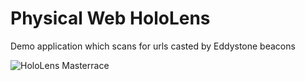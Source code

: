 # Physical Web HoloLens
Demo application which scans for urls casted by Eddystone beacons

![HoloLens Masterrace](https://emoji.slack-edge.com/T04651L9Q/hololensmasterrace/4ddb10b140b3f195.png)
